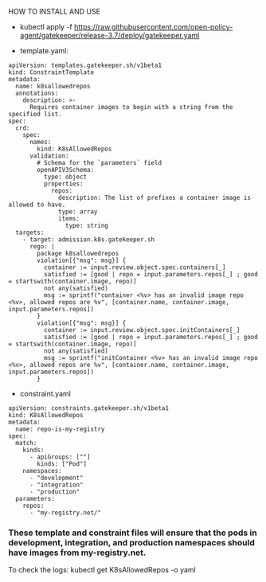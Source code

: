 
HOW TO INSTALL AND USE

- kubectl apply -f https://raw.githubusercontent.com/open-policy-agent/gatekeeper/release-3.7/deploy/gatekeeper.yaml

- template.yaml:
```
apiVersion: templates.gatekeeper.sh/v1beta1
kind: ConstraintTemplate
metadata:
  name: k8sallowedrepos
  annotations:
    description: >-
      Requires container images to begin with a string from the specified list.
spec:
  crd:
    spec:
      names:
        kind: K8sAllowedRepos
      validation:
        # Schema for the `parameters` field
        openAPIV3Schema:
          type: object
          properties:
            repos:
              description: The list of prefixes a container image is allowed to have.
              type: array
              items:
                type: string
  targets:
    - target: admission.k8s.gatekeeper.sh
      rego: |
        package k8sallowedrepos
        violation[{"msg": msg}] {
          container := input.review.object.spec.containers[_]
          satisfied := [good | repo = input.parameters.repos[_] ; good = startswith(container.image, repo)]
          not any(satisfied)
          msg := sprintf("container <%v> has an invalid image repo <%v>, allowed repos are %v", [container.name, container.image, input.parameters.repos])
        }
        violation[{"msg": msg}] {
          container := input.review.object.spec.initContainers[_]
          satisfied := [good | repo = input.parameters.repos[_] ; good = startswith(container.image, repo)]
          not any(satisfied)
          msg := sprintf("initContainer <%v> has an invalid image repo <%v>, allowed repos are %v", [container.name, container.image, input.parameters.repos])
        }
```

- constraint.yaml
```
apiVersion: constraints.gatekeeper.sh/v1beta1
kind: K8sAllowedRepos
metadata:
  name: repo-is-my-registry
spec:
  match:
    kinds:
      - apiGroups: [""]
        kinds: ["Pod"]
    namespaces:
      - "development"
      - "integration"
      - "production"
  parameters:
    repos:
      - "my-registry.net/"
```

### These template and constraint files will ensure that the pods in development, integration, and production namespaces should have images from my-registry.net.

To check the logs: kubectl get K8sAllowedRepos -o yaml

